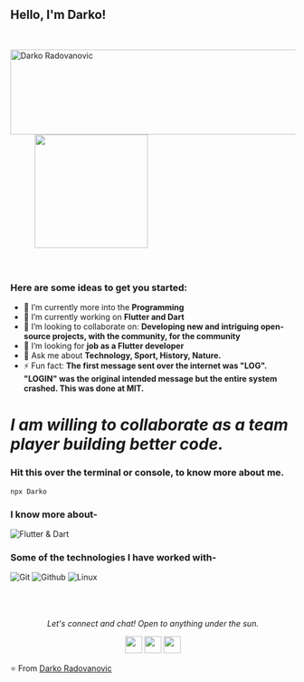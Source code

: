 ### <h2>Hello, I'm Darko!
  </br>

<img align="left"  src="hhttps://media.giphy.com/media/y3cGBk3XsDaXx1h6nu/giphy.gif" alt="Darko Radovanovic" width="600" height="150"/> &nbsp; &nbsp; &nbsp;&nbsp; &nbsp; &nbsp;
<img align="" src="https://media.giphy.com/media/jRf5fsn8G6YaogAWxn/giphy.gif" width="200" height="200"/>
</br></br></br>
### Here are some ideas to get you started:</br>
- 🔭 I’m currently more into the **Programming**
- 🌱 I’m currently working on **Flutter and Dart**
- 👯 I’m looking to collaborate on: **Developing new and intriguing open-source projects, with the community, for the community**
- 🤔 I’m looking for **job as a Flutter developer**
- 💬 Ask me about **Technology, Sport, History, Nature.**
- ⚡ Fun fact: **The first message sent over the internet was "LOG". "LOGIN" was the original intended message but the entire system crashed. This was done at MIT.**

# *I am willing to collaborate as a team player building better code.*

### Hit this over the terminal or console, to know more about me.
```
npx Darko
```

### I know more about- </br>
![Flutter & Dart](https://venturebeat.com/wp-content/uploads/2019/09/google-dart-flutter.png?fit=300%2C400&strip=all)


### Some of the technologies I have worked with-</br>
![Git](http://img.shields.io/badge/-Git-000000?style=for-the-badge&logo=Git)
![Github](http://img.shields.io/badge/-Github-000000?style=for-the-badge&logo=Github&logoColor=green)
![Linux](http://img.shields.io/badge/-Linux-000000?style=for-the-badge&logo=linux)
</br></br></br></br>


<p align="center">
  <i>Let's connect and chat! Open to anything under the sun.</i>

  <p align="center">
    <a href="https://twitter.com/D_Radovanovic" alt="Twitter"><img src="https://github.com/nitish-awasthi/nitish-awasthi/blob/master/twitter.png" height="30" width="30"></a>   
    <a href="https://www.linkedin.com/in/darko-radovanovi%C4%87-5920ba85/" alt="Linkedin"><img src="https://github.com/nitish-awasthi/nitish-awasthi/blob/master/174857.png" height="30" width="30"></a>
  <a href="https://www.facebook.com/Angel.Boy.La/" alt="Facebook"><img src="https://github.com/nitish-awasthi/nitish-awasthi/blob/master/1024px-Facebook_Logo_(2019).png" height="30" width="30"></a>
  </p>

⭐️ From [Darko Radovanovic](https://github.com/Frenky1988)
